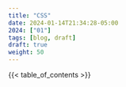 ```yaml
---
title: "CSS"
date: 2024-01-14T21:34:28-05:00
2024: ["01"]
tags: [blog, draft]
draft: true
weight: 50
---
```


<!--more-->
{{< table_of_contents >}}
